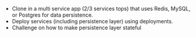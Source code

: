 * Clone in a multi service app (2/3 services tops) that uses Redis, MySQL, or Postgres for data persistence.
* Deploy services (including persistence layer) using deployments. 
* Challenge on how to make persistence layer stateful
